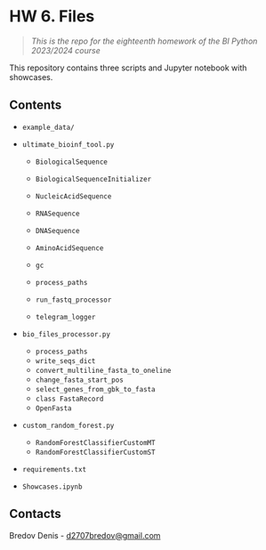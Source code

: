 # HW 6. Files
> *This is the repo for the eighteenth homework of the BI Python 2023/2024 course*

This repository contains three scripts and Jupyter notebook with showcases.

## Contents

* `example_data/`

* `ultimate_bioinf_tool.py`
   * `BiologicalSequence`
   * `BiologicalSequenceInitializer`
   * `NucleicAcidSequence`
   * `RNASequence`
   * `DNASequence`
   * `AminoAcidSequence`

   * `gc`
   * `process_paths`
   * `run_fastq_processor`

   * `telegram_logger`


* `bio_files_processor.py`
   * `process_paths`
   * `write_seqs_dict`
   * `convert_multiline_fasta_to_oneline`
   * `change_fasta_start_pos`
   * `select_genes_from_gbk_to_fasta`
   * `class FastaRecord`
   * `OpenFasta`


* `custom_random_forest.py`
   * `RandomForestClassifierCustomMT`
   * `RandomForestClassifierCustomST`


* `requirements.txt`
* `Showcases.ipynb`

## Contacts

Bredov Denis - d2707bredov@gmail.com